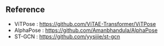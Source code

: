 

## Reference
- ViTPose : https://github.com/ViTAE-Transformer/ViTPose
- AlphaPose : https://github.com/Amanbhandula/AlphaPose
- ST-GCN : https://github.com/yysijie/st-gcn
